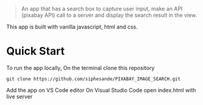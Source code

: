 > An app that has a search box to capture user input, make an API (pixabay API) call to a server and display the search result in the view.

This app is built with vanilla javascript, html and css.

# Quick Start
To run the app locally, On the terminal clone this repository
``` 
git clone https://github.com/siphesande/PIXABAY_IMAGE_SEARCH.git

```
Add the app on VS Code editor
On Visual Studio Code open index.html with live server